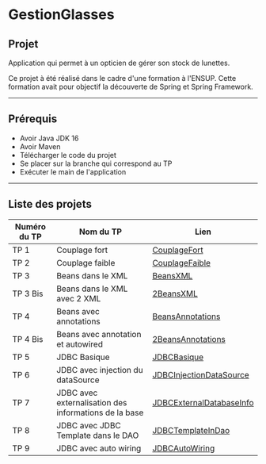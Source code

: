 # GestionGlasses

## Projet
Application qui permet à un opticien de gérer son stock de lunettes.

Ce projet à été réalisé dans le cadre d'une formation à l'ENSUP. Cette formation avait pour objectif la découverte de Spring et Spring Framework.

---
## Prérequis
* Avoir Java JDK 16
* Avoir Maven
* Télécharger le code du projet
* Se placer sur la branche qui correspond au TP
* Exécuter le main de l'application

---
## Liste des projets

Numéro du TP | Nom du TP | Lien
---|---|----
TP 1 | Couplage fort | [CouplageFort](https://github.com/asemin08/GestionGlasses/tree/projet1)
TP 2 | Couplage faible | [CouplageFaible](https://github.com/asemin08/GestionGlasses/tree/projet2)
TP 3 | Beans dans le XML | [BeansXML](https://github.com/asemin08/GestionGlasses/tree/projet3)
TP 3 Bis | Beans dans le XML avec 2 XML | [2BeansXML](https://github.com/asemin08/GestionGlasses/tree/projet3.5)
TP 4 | Beans avec annotations | [BeansAnnotations](https://github.com/asemin08/GestionGlasses/tree/projet4)
TP 4 Bis | Beans avec annotation et autowired | [2BeansAnnotations](https://github.com/asemin08/GestionGlasses/tree/projet2containerAnnotation)
TP 5 | JDBC Basique | [JDBCBasique](https://github.com/asemin08/GestionGlasses/tree/projet5)
TP 6 | JDBC avec injection du dataSource | [JDBCInjectionDataSource](https://github.com/asemin08/GestionGlasses/tree/projet6)
TP 7 | JDBC avec externalisation des informations de la base | [JDBCExternalDatabaseInfo](https://github.com/asemin08/GestionGlasses/tree/projet7)
TP 8 | JDBC avec JDBC Template dans le DAO | [JDBCTemplateInDao](https://github.com/asemin08/GestionGlasses/tree/projet8) 
TP 9 | JDBC avec auto wiring | [JDBCAutoWiring](https://github.com/asemin08/GestionGlasses/tree/projet9)


